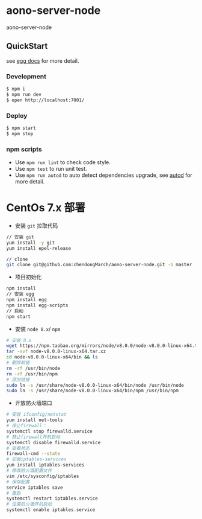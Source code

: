 # aono-server-node

aono-server-node

## QuickStart

<!-- add docs here for user -->

see [egg docs][egg] for more detail.

### Development

```bash
$ npm i
$ npm run dev
$ open http://localhost:7001/
```

### Deploy

```bash
$ npm start
$ npm stop
```

### npm scripts

- Use `npm run lint` to check code style.
- Use `npm test` to run unit test.
- Use `npm run autod` to auto detect dependencies upgrade, see [autod](https://www.npmjs.com/package/autod) for more detail.


[egg]: https://eggjs.org



# CentOs 7.x 部署

- 安装 `git` 拉取代码

```bash
// 安装 git
yum install -y git
yum install epel-release

// clone
git clone git@github.com:chendongMarch/aono-server-node.git -b master
```

- 项目初始化

```bash
npm install
// 安装 egg
npm install egg
npm install egg-scripts
// 启动
npm start
```

- 安装 `node 8.x`/ `npm`

```bash
# 安装 8.x
wget https://npm.taobao.org/mirrors/node/v8.0.0/node-v8.0.0-linux-x64.tar.xz 
tar -xvf node-v8.0.0-linux-x64.tar.xz 
cd node-v8.0.0-linux-x64/bin && ls
# 删除软链
rm -rf /usr/bin/node
rm -rf /usr/bin/npm
# 添加链接
sudo ln -s /usr/share/node-v8.0.0-linux-x64/bin/node /usr/bin/node
sudo ln -s /usr/share/node-v8.0.0-linux-x64/bin/npm /usr/bin/npm
```

- 开放防火墙端口

```bash
# 安装 ifconfig/netstat
yum install net-tools
# 停止firewall：
systemctl stop firewalld.service
# 禁止firewall开机启动
systemctl disable firewalld.service
# 查看状态
firewall-cmd --state
# 安装iptables-services
yum install iptables-services
# 修改防火墙配置文件
vim /etc/sysconfig/iptables 
# 保存配置
service iptables save
# 重启
systemctl restart iptables.service
# 设置防火墙开机启动
systemctl enable iptables.service
```